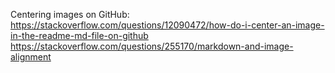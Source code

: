 Centering images on GitHub:  
https://stackoverflow.com/questions/12090472/how-do-i-center-an-image-in-the-readme-md-file-on-github  
https://stackoverflow.com/questions/255170/markdown-and-image-alignment  
